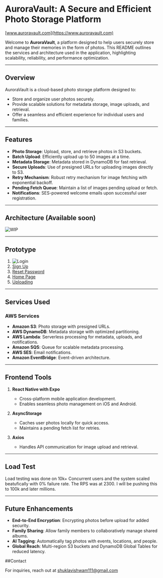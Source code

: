 # AuroraVault: A Secure and Efficient Photo Storage Platform
[www.auroravault.com](https://www.auroravault.com)

Welcome to **AuroraVault**, a platform designed to help users securely store and manage their memories in the form of photos. This README outlines the services and architecture used in the application, highlighting scalability, reliability, and performance optimization.

---

## Overview
AuroraVault is a cloud-based photo storage platform designed to:
- Store and organize user photos securely.
- Provide scalable solutions for metadata storage, image uploads, and retrieval.
- Offer a seamless and efficient experience for individual users and families.

---

## Features
- **Photo Storage**: Upload, store, and retrieve photos in S3 buckets.
- **Batch Upload**: Efficiently upload up to 50 images at a time.
- **Metadata Storage**: Metadata stored in DynamoDB for fast retrieval.
- **Secure Uploads**: Use of presigned URLs for uploading images directly to S3.
- **Retry Mechanism**: Robust retry mechanism for image fetching with exponential backoff.
- **Pending Fetch Queue**: Maintain a list of images pending upload or fetch.
- **Notifications**: SES-powered welcome emails upon successful user registration.

---

## Architecture (Available soon)
![WIP]()

---
## Prototype

1. ![Login]([https://drive.google.com/file/d/1LD4UAmXL6x3EeEyshHP1A8iUNs36JWu1/view?usp=sharing])
2. [Sign Up]([link-to-signup-prototype-image](https://drive.google.com/file/d/1CCiUSzX4D7MD1_fOet1i3J6vI31lE3wk/view?usp=sharing))
3. [Reset Password]([link-to-reset-password-prototype-image](https://drive.google.com/file/d/1_QY0oksTgewaDjHHWyJvhAF1yxt3-q1Q/view?usp=sharing))
4. [Home Page]([link-to-home-page-prototype-image](https://drive.google.com/file/d/1ZlB2Z5oj4Y1E01kMJCWe840VItBlYMPT/view?usp=sharing))
5. [Uploading]([link-to-home-page-prototype-image](https://drive.google.com/file/d/1_buvqC7SqtBEZiNhjrTaIV9gGV9_VdYM/view?usp=sharing))

---

## Services Used
### AWS Services
- **Amazon S3**: Photo storage with presigned URLs.
- **AWS DynamoDB**: Metadata storage with optimized partitioning.
- **AWS Lambda**: Serverless processing for metadata, uploads, and notifications.
- **Amazon SQS**: Queue for scalable metadata processing.
- **AWS SES**: Email notifications.
- **Amazon EventBridge**: Event-driven architecture.

---
## Frontend Tools
1. **React Native with Expo**
   - Cross-platform mobile application development.
   - Enables seamless photo management on iOS and Android.

2. **AsyncStorage**
   - Caches user photos locally for quick access.
   - Maintains a pending fetch list for retries.

3. **Axios**
   - Handles API communication for image upload and retrieval.

---

## Load Test

Load testing was done on 10k+ Concurrent users and the system scaled beatufically with 0% failure rate. The RPS was at 2300. I will be pushing this to 100k and later millions.

---

## Future Enhancements
- **End-to-End Encryption**: Encrypting photos before upload for added security.
- **Family Sharing**: Allow family members to collaboratively manage shared albums.
- **AI Tagging**: Automatically tag photos with events, locations, and people.
- **Global Reach**: Multi-region S3 buckets and DynamoDB Global Tables for reduced latency.

##Contact

For inquiries, reach out at shuklavishwam111@gmail.com
